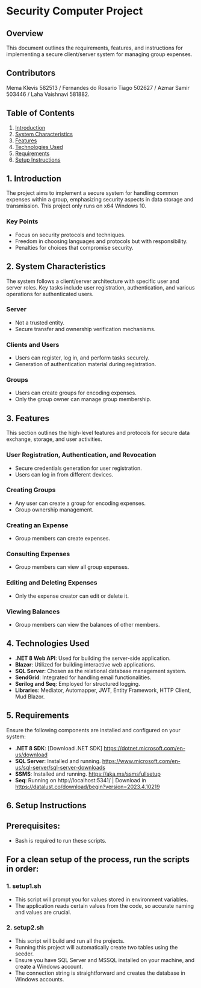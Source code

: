 # Security Computer Project

## Overview
This document outlines the requirements, features, and instructions for implementing a secure client/server system for managing group expenses.

## Contributors
Mema Klevis 582513 / Fernandes do Rosario Tiago 502627 / Azmar Samir 503446 / Laha Vaishnavi 581882.

## Table of Contents
1. [Introduction](#1-introduction)
2. [System Characteristics](#2-system-characteristics)
3. [Features](#3-features)
4. [Technologies Used](#4-technologies-used)
5. [Requirements](#5-requirements)
6. [Setup Instructions](#6-setup-instructions)

## 1. Introduction
The project aims to implement a secure system for handling common expenses within a group, emphasizing security aspects in data storage and transmission. This project only runs on x64
Windows 10.

### Key Points
- Focus on security protocols and techniques.
- Freedom in choosing languages and protocols but with responsibility.
- Penalties for choices that compromise security.

## 2. System Characteristics
The system follows a client/server architecture with specific user and server roles. Key tasks include user registration, authentication, and various operations for authenticated users.

### Server
- Not a trusted entity.
- Secure transfer and ownership verification mechanisms.

### Clients and Users
- Users can register, log in, and perform tasks securely.
- Generation of authentication material during registration.

### Groups
- Users can create groups for encoding expenses.
- Only the group owner can manage group membership.

## 3. Features
This section outlines the high-level features and protocols for secure data exchange, storage, and user activities.

### User Registration, Authentication, and Revocation
- Secure credentials generation for user registration.
- Users can log in from different devices.

### Creating Groups
- Any user can create a group for encoding expenses.
- Group ownership management.

### Creating an Expense
- Group members can create expenses.

### Consulting Expenses
- Group members can view all group expenses.

### Editing and Deleting Expenses
- Only the expense creator can edit or delete it.

### Viewing Balances
- Group members can view the balances of other members.

## 4. Technologies Used
- **.NET 8 Web API**: Used for building the server-side application.
- **Blazor**: Utilized for building interactive web applications.
- **SQL Server**: Chosen as the relational database management system.
- **SendGrid**: Integrated for handling email functionalities.
- **Serilog and Seq**: Employed for structured logging.
- **Libraries**: Mediator, Automapper, JWT, Entity Framework, HTTP Client, Mud Blazor.

## 5. Requirements
Ensure the following components are installed and configured on your system:

- **.NET 8 SDK**: [Download .NET SDK] https://dotnet.microsoft.com/en-us/download
- **SQL Server**: Installed and running. https://www.microsoft.com/en-us/sql-server/sql-server-downloads
- **SSMS**: Installed and running. https://aka.ms/ssmsfullsetup
- **Seq**: Running on http://localhost:5341/ | Download in https://datalust.co/download/begin?version=2023.4.10219

## 6. Setup Instructions

## Prerequisites:
   - Bash is required to run these scripts.

## For a clean setup of the process, run the scripts in order:

### 1. setup1.sh
   - This script will prompt you for values stored in environment variables.
   - The application reads certain values from the code, so accurate naming and values are crucial.

### 2. setup2.sh
   - This script will build and run all the projects.
   - Running this project will automatically create two tables using the seeder.
   - Ensure you have SQL Server and MSSQL installed on your machine, and create a Windows account.
   - The connection string is straightforward and creates the database in Windows accounts.
